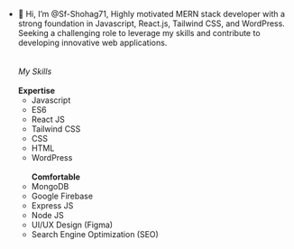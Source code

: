 - 👋 Hi, I’m @Sf-Shohag71, 
Highly motivated MERN stack developer with a strong foundation in Javascript, React.js, Tailwind CSS, and WordPress. Seeking a challenging role to leverage my skills and contribute to developing innovative web applications.<br /><br /><br />
*My Skills* <br /><br />
  **Expertise**
  - Javascript
  - ES6
  - React JS
  - Tailwind CSS
  - CSS
  - HTML
  - WordPress <br /><br />
**Comfortable**
  - MongoDB
  - Google Firebase
  - Express JS
  - Node JS
  - UI/UX Design (Figma)
  - Search Engine Optimization (SEO)
